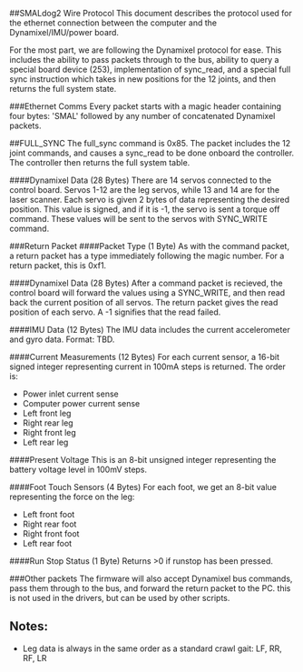 ##SMALdog2 Wire Protocol
This document describes the protocol used for the ethernet connection between
the computer and the Dynamixel/IMU/power board.

For the most part, we are following the Dynamixel protocol for ease. This
includes the ability to pass packets through to the bus, ability to query a
special board device (253), implementation of sync_read, and a special full sync
instruction which takes in new positions for the 12 joints, and then returns
the full system state.

###Ethernet Comms
Every packet starts with a magic header containing four bytes: 'SMAL' followed
by any number of concatenated Dynamixel packets.

##FULL_SYNC
The full_sync command is 0x85. The packet includes the 12 joint commands, and
causes a sync_read to be done onboard the controller. The controller then returns
the full system table.

####Dynamixel Data (28 Bytes)
There are 14 servos connected to the control board. Servos 1-12 are the leg
servos, while 13 and 14 are for the laser scanner. Each servo is given 2 bytes
of data representing the desired position. This value is signed, and if it is
-1, the servo is sent a torque off command. These values will be sent to the
servos with SYNC_WRITE command.

###Return Packet
####Packet Type (1 Byte)
As with the command packet, a return packet has a type immediately following
the magic number. For a return packet, this is 0xf1.

####Dynamixel Data (28 Bytes)
After a command packet is recieved, the control board will forward the values
using a SYNC_WRITE, and then read back the current position of all servos. The
return packet gives the read position of each servo. A -1 signifies that the
read failed.

####IMU Data (12 Bytes)
The IMU data includes the current accelerometer and gyro data. Format: TBD.

####Current Measurements (12 Bytes)
For each current sensor, a 16-bit signed integer representing current in 100mA
steps is returned. The order is:
 * Power inlet current sense
 * Computer power current sense
 * Left front leg
 * Right rear leg
 * Right front leg
 * Left rear leg

####Present Voltage
This is an 8-bit unsigned integer representing the battery voltage level in
100mV steps.

####Foot Touch Sensors (4 Bytes)
For each foot, we get an 8-bit value representing the force on the leg:
 * Left front foot
 * Right rear foot
 * Right front foot
 * Left rear foot

####Run Stop Status (1 Byte)
Returns >0 if runstop has been pressed.

###Other packets
The firmware will also accept Dynamixel bus commands, pass them through to the
bus, and forward the return packet to the PC. this is not used in the drivers,
but can be used by other scripts.

## Notes:
 * Leg data is always in the same order as a standard crawl gait: LF, RR, RF, LR
